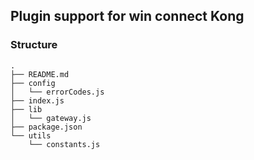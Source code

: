 ## Plugin support for win connect Kong

### Structure
```
.
├── README.md
├── config
│   └── errorCodes.js
├── index.js
├── lib
│   └── gateway.js
├── package.json
└── utils
    └── constants.js
```